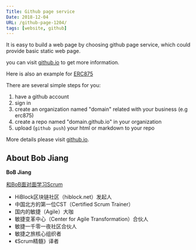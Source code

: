 ```yaml
---
Title: Github page service
Date: 2018-12-04
URL: /github-page-1204/ 
tags: [website, github]
---
```


It is easy to build a web page by choosing github page service, which could provide basic static web page.

you can visit [github.io](https://pages.github.com/) to get more information.

Here is also an example for [ERC875](https://erc875.github.io)

There are several simple steps for you:

1. have a github account
2. sign in 
3. create an organization named "domain" related with your business (e.g erc875)
4. create a repo named "domain.github.io" in your organization
5. upload (`github push`) your html or markdown to your repo

More details please visit [github.io](https://pages.github.com/).

## About Bob Jiang
**BoB Jiang**

[和BoB面对面学习Scrum](https://appmopev1px9533.h5.xiaoeknow.com/homepage)

- HiBlock区块链社区（hiblock.net）发起人  
- 中国北方的第一位CST（Certified Scrum Trainer）  
- 国内的敏捷（Agile）大咖  
- 敏捷变革中心（Center for Agile Transformation）合伙人  
- 敏捷一千零一夜社区合伙人  
- 敏捷之旅核心组织者  
- 《Scrum精髓》译者
